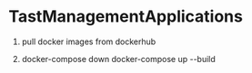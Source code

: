 # TastManagementApplications

1. pull docker images from dockerhub

2. docker-compose down docker-compose up --build